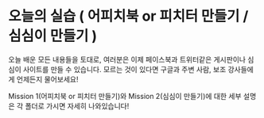 # 오늘의 실습 ( 어피치북 or 피치터 만들기 / 심심이 만들기 )

오늘 배운 모든 내용들을 토대로, 여러분은 이제 페이스북과 트위터같은 게시판이나 심심이 사이트를 만들 수 있습니다.
모르는 것이 있다면 구글과 주변 사람, 보조 강사들에게 언제든지 물어보세요!

Mission 1(어피치북 or 피치터 만들기)와 Mission 2(심심이 만들기)에 대한 세부 설명은 각 폴더로 가시면 자세히 나와있습니다!
